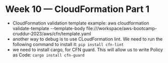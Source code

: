 # Week 10 — CloudFormation Part 1
- CloudFormation validation template example:
aws cloudformation validate-template --template-body file:///workspace/aws-bootcamp-cruddur-2023/aws/cfn/template.yaml
- another way to debug is to use CLoudFormation lint. We need to run the following command to install it:
`pip install cfn-lint`
- we need to install cargo, for CFN guard. This will allow us to write Policy as Code:
`cargo install cfn-guard`
